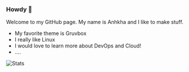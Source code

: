 ### Howdy 👋

Welcome to my GitHub page. My name is Anhkha and I like to make stuff.


- My favorite theme is Gruvbox
- I really like Linux
- I would love to learn more about DevOps and Cloud!
- ....

![Stats](https://github-readme-stats.vercel.app/api?username=kharann&count_private=true&show_icons=true&theme=gruvbox)

<!-- 
**kharann/Kharann** is a ✨ _special_ ✨ repository because its `README.md` (this file) appears on your GitHub profile.

Here are some ideas to get you started:

- 🔭 I’m currently working on ...
- 🌱 I’m currently learning ...
- 👯 I’m looking to collaborate on ...
- 🤔 I’m looking for help with ...
- 💬 Ask me about ...
- 📫 How to reach me: ...
- 😄 Pronouns: ...
- ⚡ Fun fact: ...
-->
